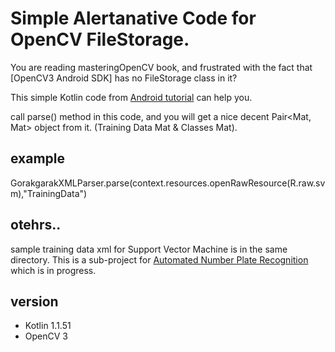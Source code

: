 # Simple Alertanative Code for OpenCV FileStorage.

You are reading masteringOpenCV book, and frustrated with the fact that [OpenCV3 Android SDK] has no FileStorage class in it?

This simple Kotlin code from [Android tutorial](https://developer.android.com/training/basics/network-ops/xml.html) can help you.

call parse() method in this code, and you will get a nice decent Pair<Mat, Mat> object from it. (Training Data Mat & Classes Mat).


## example
GorakgarakXMLParser.parse(context.resources.openRawResource(R.raw.svm),"TrainingData")



## otehrs..
sample training data xml for Support Vector Machine is in the same directory. This is a sub-project for [Automated Number Plate Recognition](https://github.com/kohry/gorakgarakANPR) which is in progress.



## version
- Kotlin 1.1.51
- OpenCV 3